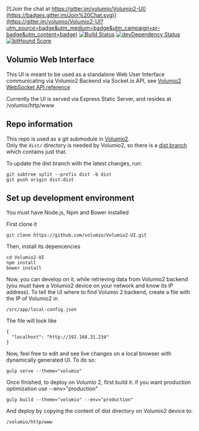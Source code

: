[![Join the chat at https://gitter.im/volumio/Volumio2-UI](https://badges.gitter.im/Join%20Chat.svg)](https://gitter.im/volumio/Volumio2-UI?utm_source=badge&utm_medium=badge&utm_campaign=pr-badge&utm_content=badge)
[![Build Status](https://travis-ci.org/volumio/Volumio2-UI.svg?branch=master)](https://travis-ci.org/volumio/Volumio2-UI)
[![devDependency Status](https://david-dm.org/volumio/Volumio2-UI/dev-status.svg)](https://david-dm.org/volumio/Volumio2-UI#info=devDependencies)
[![bitHound Score](https://www.bithound.io/github/volumio/Volumio2-UI/badges/score.svg)](https://www.bithound.io/github/volumio/Volumio2-UI)


## Volumio Web Interface

This UI is meant to be used as a standalone Web User Interface communicating via Volumio2 Backend via Socket.io API, see [Volumio2 WebSocket API reference](https://github.com/volumio/Volumio2/wiki/WebSockets-API-Reference)

Currently the UI is served via Express Static Server, and resides at /volumio/http/www


## Repo information

This repo is used as a git submodule in [Volumio2](https://github.com/volumio/Volumio2).  
Only the `dist/` directory is needed by Volumio2, so there is a [dist branch](https://github.com/volumio/Volumio2-UI/tree/dist) which contains just that.

To update the dist branch with the latest changes, run:

```shell
git subtree split --prefix dist -b dist
git push origin dist:dist
```


## Set up development environment

You must have Node.js, Npm and Bower installed

First clone it

```shell
git clone https://github.com/volumio/Volumio2-UI.git
```


Then, install its depencencies

```shell
cd Volumio2-UI
npm install
bower install
```

Now, you can develop on it, while retrieving data from Volumio2 backend (you must have a Volumio2 device on your network and know its IP address).
To tell the UI where to find Volumio 2 backend, create a file with the IP of Volumio2 in

```shell
/src/app/local-config.json
```

The file will look like

```shell
{
  "localhost": "http://192.168.31.234"
}
```


Now, feel free to edit and see live changes on a local browser with dynamically generated UI. To do so:

```shell
gulp serve --theme="volumio"
```

Once finished, to deploy on Volumio 2, first build it. if you want production optimization use --env="production"

```shell
gulp build --theme="volumio" --env="production"
```


And deploy by copying the content of dist directory on Volumio2 device to:

```shell
/volumio/http/www
```


